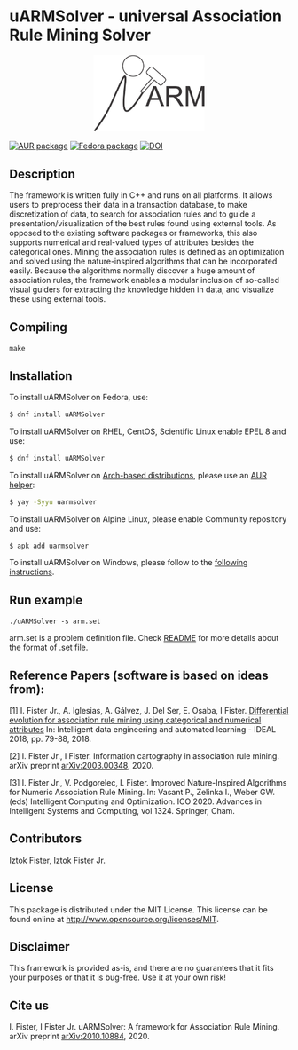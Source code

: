 # uARMSolver - universal Association Rule Mining Solver


<p align="center">
  <img width="200" src=".github/uARM.png">
</p>

[![AUR package](https://img.shields.io/aur/version/uarmsolver?color=blue&label=Arch%20Linux&logo=arch-linux)](https://aur.archlinux.org/packages/uarmsolver)
[![Fedora package](https://img.shields.io/fedora/v/uARMSolver?color=blue&label=Fedora%20Linux&logo=fedora)](https://src.fedoraproject.org/rpms/uARMSolver)
[![DOI](https://img.shields.io/badge/DOI-10.48550/arXiv.2010.10884-blue)](https://doi.org/10.48550/arXiv.2010.10884)

## Description

The framework is written fully in C++ and runs on all platforms. It allows users to preprocess their data in a transaction database, to make discretization of data, to search for association rules and to guide a presentation/visualization of the best rules found using external tools. As opposed to the existing software packages or frameworks, this also supports numerical and real-valued types of attributes besides the categorical ones. Mining the association rules is defined as an optimization and solved using the nature-inspired algorithms that can be incorporated easily. Because the algorithms normally discover a huge amount of association rules, the framework enables a modular inclusion of so-called visual guiders for extracting the knowledge hidden in data, and visualize these using external tools.

## Compiling

    make

## Installation

To install uARMSolver on Fedora, use:

```sh
$ dnf install uARMSolver
```
To install uARMSolver on RHEL, CentOS, Scientific Linux enable EPEL 8 and use:

```sh
$ dnf install uARMSolver
```
To install uARMSolver on [Arch-based distributions](https://wiki.archlinux.org/title/Arch-based_distributions#Active), please use an [AUR helper](https://wiki.archlinux.org/title/AUR_helpers):

```sh
$ yay -Syyu uarmsolver
```
To install uARMSolver on Alpine Linux, please enable Community repository and use:

```sh
$ apk add uarmsolver
```
To install uARMSolver on Windows, please follow to the [following instructions](WINDOWS_INSTALLATION.md).


## Run example

    ./uARMSolver -s arm.set

arm.set is a problem definition file. Check [README](bin/README.txt)
 for more details about the format of .set file.

## Reference Papers (software is based on ideas from):

[1] I. Fister Jr., A. Iglesias, A. Gálvez, J. Del Ser, E. Osaba, I Fister. [Differential evolution for association rule mining using categorical and numerical attributes](http://www.iztok-jr-fister.eu/static/publications/231.pdf) In: Intelligent data engineering and automated learning - IDEAL 2018, pp. 79-88, 2018.

[2] I. Fister Jr., I Fister. Information cartography in association rule mining. arXiv preprint [arXiv:2003.00348](https://arxiv.org/abs/2003.00348), 2020.

[3] I. Fister Jr., V. Podgorelec, I. Fister. Improved Nature-Inspired Algorithms for Numeric Association Rule Mining. In: Vasant P., Zelinka I., Weber GW. (eds) Intelligent Computing and Optimization. ICO 2020. Advances in Intelligent Systems and Computing, vol 1324. Springer, Cham.


## Contributors

Iztok Fister, Iztok Fister Jr.

## License

This package is distributed under the MIT License. This license can be found online at <http://www.opensource.org/licenses/MIT>.

## Disclaimer

This framework is provided as-is, and there are no guarantees that it fits your purposes or that it is bug-free. Use it at your own risk!

## Cite us

I. Fister, I Fister Jr. uARMSolver: A framework for Association Rule Mining. arXiv preprint [arXiv:2010.10884](https://arxiv.org/abs/2010.10884), 2020.
